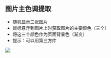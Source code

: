 ## 图片主色调提取
* 随机显示三张图片
* 鼠标悬浮到图片上时获取图片的主要颜色（三个）
* 将这三个颜色作为页面背景色（渐变）
* 提示：可以用第三方库

![](./demo/demo.gif)
